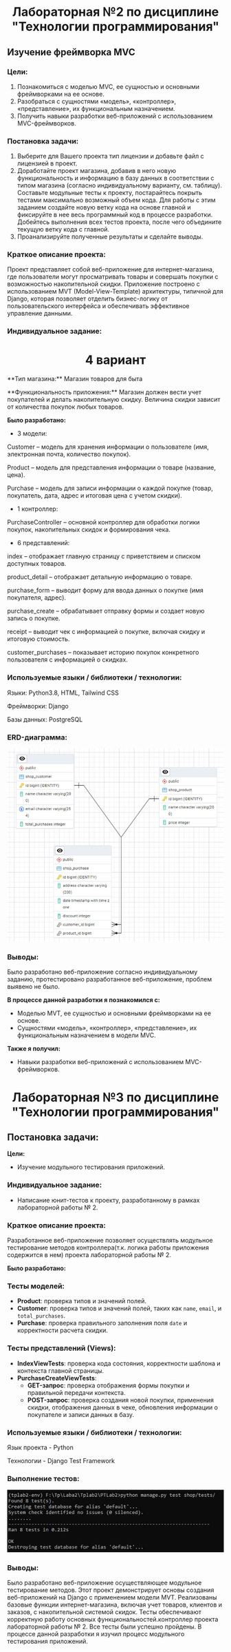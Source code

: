 <h1 align="center">Лабораторная №2 по дисциплине "Технологии программирования"</h1>

## Изучение фреймворка MVC

### Цели:
1. Познакомиться c моделью MVC, ее сущностью и основными фреймворками на ее основе.
2. Разобраться с сущностями «модель», «контроллер», «представление», их функциональным
назначением.
3. Получить навыки разработки веб-приложений с использованием MVC-фреймворков.

### Постановка задачи:
1. Выберите для Вашего проекта тип лицензии и добавьте файл с лицензией в проект.
2. Доработайте проект магазина, добавив в него новую функциональность и информацию в базу
данных в соответствии с типом магазина (согласно индивидуальному варианту, см. таблицу). Составьте
модульные тесты к проекту, постарайтесь покрыть тестами максимально возможный объем кода. Для
работы с этим заданием создайте новую ветку кода на основе главной и фиксируйте в нее весь
программный код в процессе разработки. Добейтесь выполнения всех тестов проекта, после чего
объедините текущую ветку кода с главной.
3. Проанализируйте полученные результаты и сделайте выводы.

### Краткое описание проекта:
Проект представляет собой веб-приложение для интернет-магазина, где пользователи могут просматривать товары и совершать покупки с возможностью накопительной скидки. Приложение построено с использованием MVT (Model-View-Template) архитектуры, типичной для Django, которая позволяет отделить бизнес-логику от пользовательского интерфейса и обеспечивать эффективное управление данными.

### Индивидуальное задание:

<h1 align="center">4 вариант</h1>

<p>**Тип магазина:** Магазин товаров для быта</p> 
**Функциональность приложения:** Магазин должен вести учет покупателей и делать накопительную скидку. Величина скидки зависит от количества покупок любых товаров.

**Было разработано:**
* 3 модели: 
<p>Customer – модель для хранения информации о пользователе (имя, электронная почта, количество покупок).</p>
<p>Product – модель для представления информации о товаре (название, цена).</p>
<p>Purchase – модель для записи информации о каждой покупке (товар, покупатель, дата, адрес и итоговая цена с учетом скидки).</p>

* 1 контроллер:
<p>PurchaseController – основной контроллер для обработки логики покупок, накопительных скидок и формирования чека.</p>

* 6 представлений:
<p>index – отображает главную страницу с приветствием и списком доступных товаров.</p>
<p>product_detail – отображает детальную информацию о товаре.</p>
<p>purchase_form – выводит форму для ввода данных о покупке (имя покупателя, адрес).</p>
<p>purchase_create – обрабатывает отправку формы и создает новую запись о покупке.</p>
<p>receipt – выводит чек с информацией о покупке, включая скидку и итоговую стоимость.</p>
<p>customer_purchases – показывает историю покупок конкретного пользователя с информацией о скидках.</p>

### Используемые языки / библиотеки / технологии:
<p>Языки: Python3.8, HTML, Tailwind CSS</p>
<p>Фреймворки: Django</p>
<p>Базы данных: PostgreSQL </p>

### ERD-диаграмма:
![image](https://github.com/Lucky357231/PTLab2/blob/main/img/photo_2024-11-08_17-11-30.jpg?raw=true)

### Выводы:
Было разработано веб-приложение согласно индивидуальному заданию, протестировано разработанное веб-приложение, проблем выявено не было.

**В процессе данной разработки я познакомился с:**
* Моделью MVT, ее сущностью и основными фреймворками на ее основе.
* Сущностями «модель», «контроллер», «представление», их функциональным назначением в модели MVC.  

**Также я получил:**
* Навыки разработки веб-приложений с использованием MVC-фреймворков.
  
<h1 align="center">Лабораторная №3 по дисциплине "Технологии программирования"</h1>

## Постановка задачи:
**Цели:**
* Изучение модульного тестирования приложений.

### Индивидуальное задание:
* Написание юнит-тестов к проекту, разработанному в рамках лабораторной работы № 2.

### Краткое описание проекта:
Разработанное веб-приложение позволяет осуществлять модульное тестирование методов контроллера(т.к. логика работы приложения содержится в нем) проекта лабораторной работы № 2.

**Было разработано:**
### Тесты моделей:
- **Product**: проверка типов и значений полей.
- **Customer**: проверка типов и значений полей, таких как `name`, `email`, и `total_purchases`.
- **Purchase**: проверка правильного заполнения поля `date` и корректности расчета скидки.

### Тесты представлений (Views):
- **IndexViewTests**: проверка кода состояния, корректности шаблона и контекста главной страницы.
- **PurchaseCreateViewTests**: 
  - **GET-запрос**: проверка отображения формы покупки и правильной передачи контекста.
  - **POST-запрос**: проверка создания новой покупки, применения скидки, отображения данных в чеке, обновления информации о покупателе и записи данных в базу.

### Используемые языки / библиотеки / технологии:
<p>Язык проекта - Python</p>
Технологии - Django Test Framework

### Выполнение тестов:
![image](https://github.com/Lucky357231/PTLab2/raw/main/img/photo_2024-11-08_17-11-19.jpg)


### Выводы:
Было разработано веб-приложение осуществляющее модульное тестирование методов. Этот проект демонстрирует основы создания веб-приложений на Django с применением модели MVT. Реализованы базовые функции интернет-магазина, включая учет товаров, клиентов и заказов, с накопительной системой скидок. Тесты обеспечивают корректную работу основных функциональностей.контроллер проекта лабораторной работы № 2. Все тесты были успешно пройдены. В процессе данной разработки я изучил процесс модульного тестирования приложений.
